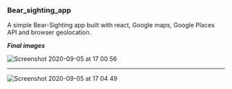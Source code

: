 ### Bear_sighting_app

A simple Bear-Sighting app built with react, Google maps, Google Places API and browser geolocation.

***Final images***

![Screenshot 2020-09-05 at 17 00 56](https://user-images.githubusercontent.com/22290070/92306712-ff457c00-ef99-11ea-8e9c-1f4a1ecdddb5.png)

___
![Screenshot 2020-09-05 at 17 04 49](https://user-images.githubusercontent.com/22290070/92306720-040a3000-ef9a-11ea-9b5c-f58c7381be0e.png)
